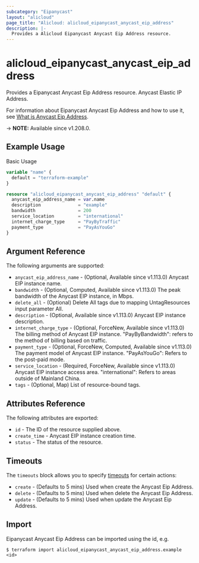 ```yaml
---
subcategory: "Eipanycast"
layout: "alicloud"
page_title: "Alicloud: alicloud_eipanycast_anycast_eip_address"
description: |-
  Provides a Alicloud Eipanycast Anycast Eip Address resource.
---
```


# alicloud_eipanycast_anycast_eip_address

Provides a Eipanycast Anycast Eip Address resource. Anycast Elastic IP Address.

For information about Eipanycast Anycast Eip Address and how to use it, see [What is Anycast Eip Address](https://www.alibabacloud.com/help/en/).

-> **NOTE:** Available since v1.208.0.

## Example Usage

Basic Usage

```terraform
variable "name" {
  default = "terraform-example"
}

resource "alicloud_eipanycast_anycast_eip_address" "default" {
  anycast_eip_address_name = var.name
  description              = "example"
  bandwidth                = 200
  service_location         = "international"
  internet_charge_type     = "PayByTraffic"
  payment_type             = "PayAsYouGo"
}
```

## Argument Reference

The following arguments are supported:
* `anycast_eip_address_name` - (Optional, Available since v1.113.0) Anycast EIP instance name.
* `bandwidth` - (Optional, Computed, Available since v1.113.0)  The peak bandwidth of the Anycast EIP instance, in Mbps.
* `delete_all` - (Optional) Delete All tags due to mapping UntagResources input parameter All.
* `description` - (Optional, Available since v1.113.0) Anycast EIP instance description.
* `internet_charge_type` - (Optional, ForceNew, Available since v1.113.0) The billing method of Anycast EIP instance. "PayByBandwidth": refers to the method of billing based on traffic.
* `payment_type` - (Optional, ForceNew, Computed, Available since v1.113.0) The payment model of Anycast EIP instance. "PayAsYouGo": Refers to the post-paid mode.
* `service_location` - (Required, ForceNew, Available since v1.113.0) Anycast EIP instance access area. "international": Refers to areas outside of Mainland China.
* `tags` - (Optional, Map) List of resource-bound tags.

## Attributes Reference

The following attributes are exported:
* `id` - The ID of the resource supplied above.
* `create_time` -  Anycast EIP instance creation time.
* `status` - The status of the resource.

## Timeouts

The `timeouts` block allows you to specify [timeouts](https://www.terraform.io/docs/configuration-0-11/resources.html#timeouts) for certain actions:
* `create` - (Defaults to 5 mins) Used when create the Anycast Eip Address.
* `delete` - (Defaults to 5 mins) Used when delete the Anycast Eip Address.
* `update` - (Defaults to 5 mins) Used when update the Anycast Eip Address.

## Import

Eipanycast Anycast Eip Address can be imported using the id, e.g.

```shell
$ terraform import alicloud_eipanycast_anycast_eip_address.example <id>
```